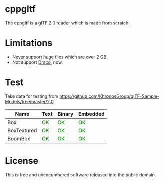 # cppgltf
The cppgltf is a glTF 2.0 reader which is made from scratch.

# Limitations
* Never support huge files which are over 2 GB.
* Not support [Draco](https://google.github.io/draco/), now.

# Test
Take data for testing from https://github.com/KhronosGroup/glTF-Sample-Models/tree/master/2.0

| Name | Text | Binary | Embedded |
| --- | --- | --- | --- |
| Box | <font color=Green>OK</font> | <font color=Green>OK</font> | <font color=Green>OK</font> |
| BoxTextured | <font color=Green>OK</font> | <font color=Green>OK</font> | <font color=Green>OK</font> |
| BoomBox | <font color=Green>OK</font> | <font color=Green>OK</font> | <font color=Green>OK</font> |

# License
This is free and unencumbered software released into the public domain.
